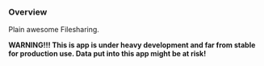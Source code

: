 ### Overview

Plain awesome Filesharing.

**WARNING!!! This is app is under heavy development and far from stable for production use. Data put into this app might be at risk!**


